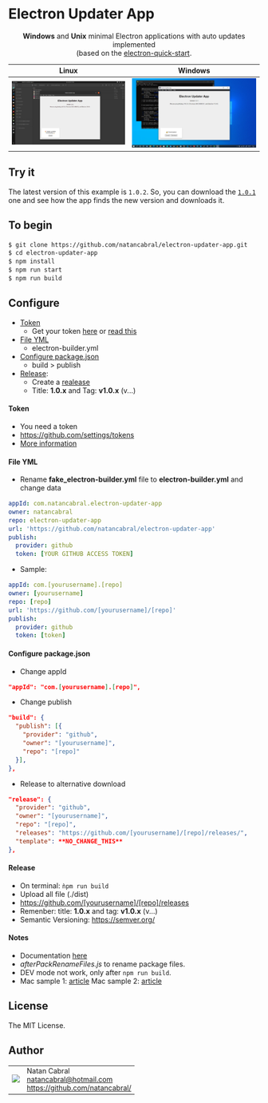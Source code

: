 # Electron Updater App

<p align="center">
<strong>Windows</strong> and <strong>Unix</strong> minimal Electron applications with auto updates implemented<br/>
(based on the <a href="https://github.com/electron/electron-quick-start">electron-quick-start</a>.
</p>

| Linux | Windows |
|-------|---------|
|<img src="/src/assets/screen-update-avaliable.png"/>|<img src="/src/assets/screen-update-avaliable-win-10.png"/>|

## Try it
The latest version of this example is `1.0.2`. So, you can download the [`1.0.1`](https://github.com/natancabral/electron-updater-app/releases/tag/v1.0.1) one and see how the app finds the new version and downloads it.


## To begin

```bash
$ git clone https://github.com/natancabral/electron-updater-app.git
$ cd electron-updater-app
$ npm install
$ npm run start
$ npm run build
```
## Configure

- [Token](#token)
  - Get your token [here](https://github.com/settings/tokens) or [read this](https://docs.github.com/en/authentication/keeping-your-account-and-data-secure/creating-a-personal-access-token)
- [File YML](#file-yml)
  - electron-builder.yml
- [Configure package.json](#configure-packagejson)
  - build > publish
- [Release](#release):
  - Create a [realease](https://github.com/natancabral/electron-updater-app/releases)
  - Title: **1.0.x** and Tag: **v1.0.x** (v...)

#### Token
- You need a token
- https://github.com/settings/tokens
- [More information](https://docs.github.com/en/authentication/keeping-your-account-and-data-secure/creating-a-personal-access-token)

#### File YML
- Rename **fake_electron-builder.yml** file to **electron-builder.yml** and change data
```yml
appId: com.natancabral.electron-updater-app
owner: natancabral
repo: electron-updater-app
url: 'https://github.com/natancabral/electron-updater-app'
publish:
  provider: github
  token: [YOUR GITHUB ACCESS TOKEN]
```
- Sample:
```yml
appId: com.[yourusername].[repo]
owner: [yourusername]
repo: [repo]
url: 'https://github.com/[yourusername]/[repo]'
publish:
  provider: github
  token: [token]
```


#### Configure package.json
- Change appId
```json
"appId": "com.[yourusername].[repo]",
```
- Change publish
```json
"build": {
  "publish": [{
    "provider": "github",
    "owner": "[yourusername]",
    "repo": "[repo]"
  }],
},
```
- Release to alternative download
```json
"release": {
  "provider": "github",
  "owner": "[yourusername]",
  "repo": "[repo]",
  "releases": "https://github.com/[yourusername]/[repo]/releases/",
  "template": **NO_CHANGE_THIS**
},
```

#### Release

- On terminal: ```ǹpm run build```
- Upload all file (./dist)
- https://github.com/[yourusername]/[repo]/releases
- Remenber: title: **1.0.x** and tag: **v1.0.x** (v...)
- Semantic Versioning: https://semver.org/

#### Notes
- Documentation [here](https://www.electron.build/auto-update.html)
- *afterPackRenameFiles.js* to rename package files.
- DEV mode not work, only after ```npm run build```.
- Mac sample 1: [article](https://medium.com/@johndyer24/creating-and-deploying-an-auto-updating-electron-app-for-mac-and-windows-using-electron-builder-6a3982c0cee6)
Mac sample 2: [article](https://medium.com/jspoint/packaging-and-distributing-electron-applications-using-electron-builder-311fc55178d9)

## License

The MIT License.

## Author

<table>
  <tr>
    <td>
      <img src="https://github.com/natancabral.png?s=100" width="100"/>
    </td>
    <td>
      Natan Cabral<br />
      <a href="mailto:natancabral@hotmail.com">natancabral@hotmail.com</a><br />
      <a href="https://github.com/natancabral/">https://github.com/natancabral/</a>
    </td>
  </tr>
</table>
